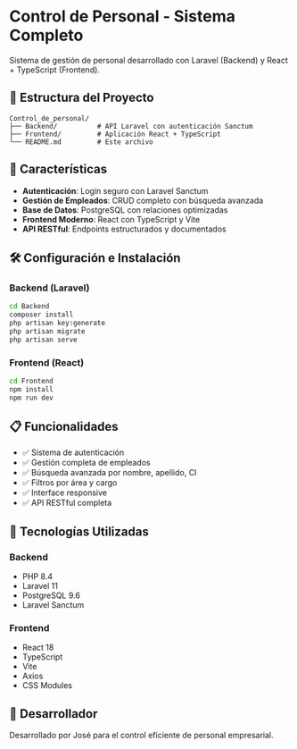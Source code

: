 # Control de Personal - Sistema Completo

Sistema de gestión de personal desarrollado con Laravel (Backend) y React + TypeScript (Frontend).

## 📁 Estructura del Proyecto

```
Control_de_personal/
├── Backend/          # API Laravel con autenticación Sanctum
├── Frontend/         # Aplicación React + TypeScript
└── README.md         # Este archivo
```

## 🚀 Características

- **Autenticación**: Login seguro con Laravel Sanctum
- **Gestión de Empleados**: CRUD completo con búsqueda avanzada
- **Base de Datos**: PostgreSQL con relaciones optimizadas
- **Frontend Moderno**: React con TypeScript y Vite
- **API RESTful**: Endpoints estructurados y documentados

## 🛠️ Configuración e Instalación

### Backend (Laravel)
```bash
cd Backend
composer install
php artisan key:generate
php artisan migrate
php artisan serve
```

### Frontend (React)
```bash
cd Frontend
npm install
npm run dev
```

## 📋 Funcionalidades

- ✅ Sistema de autenticación
- ✅ Gestión completa de empleados
- ✅ Búsqueda avanzada por nombre, apellido, CI
- ✅ Filtros por área y cargo
- ✅ Interface responsive
- ✅ API RESTful completa

## 🔧 Tecnologías Utilizadas

### Backend
- PHP 8.4
- Laravel 11
- PostgreSQL 9.6
- Laravel Sanctum

### Frontend
- React 18
- TypeScript
- Vite
- Axios
- CSS Modules

## 👤 Desarrollador

Desarrollado por José para el control eficiente de personal empresarial.

